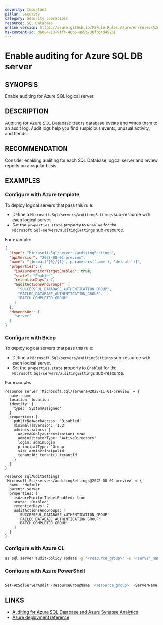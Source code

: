 ```yaml
---
severity: Important
pillar: Security
category: Security operations
resource: SQL Database
online version: https://azure.github.io/PSRule.Rules.Azure/en/rules/Azure.SQL.Auditing/
ms-content-id: d6084913-9ff9-40b6-a65b-30fcd4d49251
---
```


# Enable auditing for Azure SQL DB server

## SYNOPSIS

Enable auditing for Azure SQL logical server.

## DESCRIPTION

Auditing for Azure SQL Database tracks database events and writes them to an audit log.
Audit logs help you find suspicious events, unusual activity, and trends.

## RECOMMENDATION

Consider enabling auditing for each SQL Database logical server and review reports on a regular basis.

## EXAMPLES

### Configure with Azure template

To deploy logical servers that pass this rule:

- Define a `Microsoft.Sql/servers/auditingSettings` sub-resource with each logical server.
- Set the `properties.state` property to `Enabled` for the `Microsoft.Sql/servers/auditingSettings` sub-resource.

For example:

```json
{
  "type": "Microsoft.Sql/servers/auditingSettings",
  "apiVersion": "2022-08-01-preview",
  "name": "[format('{0}/{1}', parameters('name'), 'default')]",
  "properties": {
    "isAzureMonitorTargetEnabled": true,
    "state": "Enabled",
    "retentionDays": 7,
    "auditActionsAndGroups": [
      "SUCCESSFUL_DATABASE_AUTHENTICATION_GROUP",
      "FAILED_DATABASE_AUTHENTICATION_GROUP",
      "BATCH_COMPLETED_GROUP"
    ]
  },
  "dependsOn": [
    "server"
  ]
}
```

### Configure with Bicep

To deploy logical servers that pass this rule:

- Define a `Microsoft.Sql/servers/auditingSettings` sub-resource with each logical server.
- Set the `properties.state` property to `Enabled` for the `Microsoft.Sql/servers/auditingSettings` sub-resource.

For example:

```bicep
resource server 'Microsoft.Sql/servers@2022-11-01-preview' = {
  name: name
  location: location
  identity: {
    type: 'SystemAssigned'
  }
  properties: {
    publicNetworkAccess: 'Disabled'
    minimalTlsVersion: '1.2'
    administrators: {
      azureADOnlyAuthentication: true
      administratorType: 'ActiveDirectory'
      login: adminLogin
      principalType: 'Group'
      sid: adminPrincipalId
      tenantId: tenant().tenantId
    }
  }
}

resource sqlAuditSettings 'Microsoft.Sql/servers/auditingSettings@2022-08-01-preview' = {
  name: 'default'
  parent: server
  properties: {
    isAzureMonitorTargetEnabled: true
    state: 'Enabled'
    retentionDays: 7
    auditActionsAndGroups: [
      'SUCCESSFUL_DATABASE_AUTHENTICATION_GROUP'
      'FAILED_DATABASE_AUTHENTICATION_GROUP'
      'BATCH_COMPLETED_GROUP'
    ]
  }
}
```

### Configure with Azure CLI

```bash
az sql server audit-policy update -g '<resource_group>' -n '<server_name>' --state Enabled --bsts Enabled --storage-account '<storage_account_name>'
```

### Configure with Azure PowerShell

```powershell

Set-AzSqlServerAudit -ResourceGroupName '<resource_group>' -ServerName '<server_name>' -BlobStorageTargetState Enabled -StorageAccountResourceId '<storage_resource_id>'
```

## LINKS

- [Auditing for Azure SQL Database and Azure Synapse Analytics](https://learn.microsoft.com/azure/azure-sql/database/auditing-overview)
- [Azure deployment reference](https://learn.microsoft.com/azure/templates/microsoft.sql/servers/auditingsettings)
